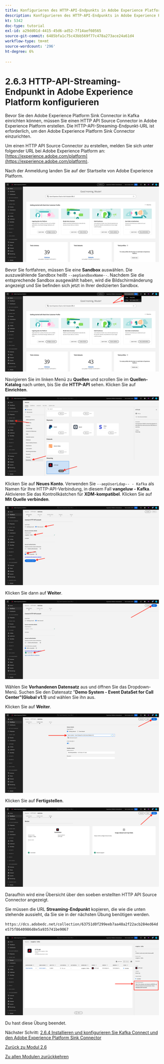 ```yaml
---
title: Konfigurieren des HTTP-API-Endpunkts in Adobe Experience Platform
description: Konfigurieren des HTTP-API-Endpunkts in Adobe Experience Platform
kt: 5342
doc-type: tutorial
exl-id: a29dd01d-4415-45d6-ad52-7f14aef60565
source-git-commit: 6485bfa1c75c43bb569f77c478a273ace24a61d4
workflow-type: tm+mt
source-wordcount: '296'
ht-degree: 6%

---
```


# 2.6.3 HTTP-API-Streaming-Endpunkt in Adobe Experience Platform konfigurieren

Bevor Sie den Adobe Experience Platform Sink Connector in Kafka einrichten können, müssen Sie einen HTTP API Source Connector in Adobe Experience Platform erstellen. Die HTTP-API-Streaming-Endpunkt-URL ist erforderlich, um den Adobe Experience Platform Sink Connector einzurichten.

Um einen HTTP API Source Connector zu erstellen, melden Sie sich unter folgender URL bei Adobe Experience Platform an: [https://experience.adobe.com/platform](https://experience.adobe.com/platform).

Nach der Anmeldung landen Sie auf der Startseite von Adobe Experience Platform.

![Datenaufnahme](./../../../modules/datacollection/module1.2/images/home.png)

Bevor Sie fortfahren, müssen Sie eine **Sandbox** auswählen. Die auszuwählende Sandbox heißt ``--aepSandboxName--``. Nachdem Sie die entsprechende Sandbox ausgewählt haben, wird die Bildschirmänderung angezeigt und Sie befinden sich jetzt in Ihrer dedizierten Sandbox.

![Datenaufnahme](./../../../modules/datacollection/module1.2/images/sb1.png)

Navigieren Sie im linken Menü zu **Quellen** und scrollen Sie im **Quellen-Katalog** nach unten, bis Sie die **HTTP-API** sehen. Klicken Sie auf **Einrichten**.

![Datenaufnahme](./images/kaep1.png)

Klicken Sie auf **Neues Konto**. Verwenden Sie `--aepUserLdap-- - Kafka` als Namen für Ihre HTTP-API-Verbindung, in diesem Fall **vangeluw - Kafka**. Aktivieren Sie das Kontrollkästchen für **XDM-kompatibel**. Klicken Sie auf **Mit Quelle verbinden**.

![Datenaufnahme](./images/kaep2.png)

Klicken Sie dann auf **Weiter**.

![Datenaufnahme](./images/kaep3.png)

Wählen Sie **Vorhandenen Datensatz** aus und öffnen Sie das Dropdown-Menü. Suchen Sie den Datensatz &quot;**Demo System - Event DataSet for Call Center&quot;(Global v1.1)** und wählen Sie ihn aus.

Klicken Sie auf **Weiter**.

![Datenaufnahme](./images/kaep4.png)

Klicken Sie auf **Fertigstellen**.

![Datenaufnahme](./images/kaep8.png)

Daraufhin wird eine Übersicht über den soeben erstellten HTTP API Source Connector angezeigt.

Sie müssen die URL **Streaming-Endpunkt** kopieren, die wie die unten stehende aussieht, da Sie sie in der nächsten Übung benötigen werden.

`https://dcs.adobedc.net/collection/63751d0f299eeb7aa48a2f22acb284ed64de575f8640986d8e5a935741be9067`

![Datenaufnahme](./images/kaep9.png)

Du hast diese Übung beendet.

Nächster Schritt: [2.6.4 Installieren und konfigurieren Sie Kafka Connect und den Adobe Experience Platform Sink Connector](./ex4.md)

[Zurück zu Modul 2.6](./aep-apache-kafka.md)

[Zu allen Modulen zurückkehren](../../../overview.md)
